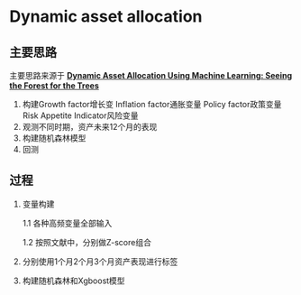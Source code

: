 # Dynamic asset allocation

## 主要思路

主要思路来源于 [__Dynamic Asset Allocation Using Machine Learning: Seeing the Forest for the Trees__](https://www.pm-research.com/content/iijpormgmt/50/5/132)

1. 构建Growth factor增长变 Inflation factor通胀变量 Policy factor政策变量 Risk Appetite Indicator风险变量
2. 观测不同时期，资产未来12个月的表现
3. 构建随机森林模型
4. 回测

## 过程

1. 变量构建
   
   1.1 各种高频变量全部输入
   
   1.2 按照文献中，分别做Z-score组合
2. 分别使用1个月2个月3个月资产表现进行标签
3. 构建随机森林和Xgboost模型

